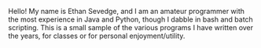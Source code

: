 Hello! My name is Ethan Sevedge, and I am an amateur programmer with the most experience in Java and Python, though I dabble in bash and batch scripting. This is a small sample of the various programs I have written over the years, for classes or for personal enjoyment/utility.

